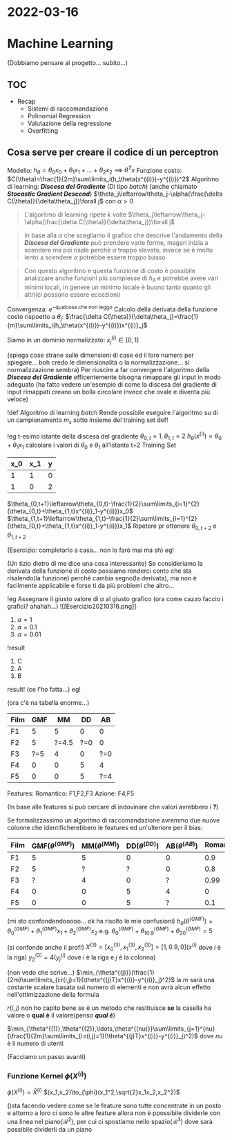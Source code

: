 # 2022-03-16
# Machine Learning
(Dobbiamo pensare al progetto... subito...)
## TOC
- Recap
  - Sistemi di raccomandazione
  - Polinomial Regression
  - Valutazione della regressione
  - Overfitting
## Cosa serve per creare il codice di un perceptron
Modello: $h_\theta=\theta_0 x_0+\theta_1 x_1+\ldots+\theta_2 x_2 \implies \theta^Tx$
Funzione costo: $C(\theta)=\frac{1}{2m}\sum\limits_i(h_\theta(x^{(i)})-y^{(i)})^2$
Algoritmo di learning: ***Discesa del Gradiente*** (Di tipo *batch*) (anche chiamato ***Stocastic Gradient Descend***)
$\theta_j\leftarrow\theta_j-\alpha(\frac{\delta C(\theta)}{\delta\theta_j})\forall j$
con $\alpha>0$

> L'algoritmo di learning ripete $k$ volte $\theta_j\leftarrow\theta_j-\alpha(\frac{\delta C(\theta)}{\delta\theta_j})\forall j$

> In base alla $\alpha$ che scegliamo il grafico che descrive l'andamento della ***Discesa del Gradiente*** può prendere varie forme, magari inizia a scendere ma poi risale perchè $\alpha$ troppo elevato, invece se è molto lento a scendere $\alpha$ potrebbe essere troppo basso

> Con questo algoritmo e questa funzione di costo è possibile analizzare anche funzioni più complesse di $h_\theta$ e potrebbe avere vari minimi locali, in genere un minimo locale è buono tanto quanto gli altri(ci possono essere eccezioni)

Convergenza: $e^{-\text{qualcosa che non leggo}}$
Calcolo della derivata della funzione costo rispoetto a $\theta_j$:
$\frac{\delta C(\theta)}{\delta\theta_j}=\frac{1}{m}\sum\limits_i(h_\theta(x^{(i)})-y^{(i)})x^{(i)}_j$

Siamo in un dominio normalizzato:
$x^{(i)}_j\in[0,1]$

(spiega cose strane sulle dimensioni di case ed il loro numero per spiegare... boh credo le dimensionalità o la normalizzazione... si normalizzazione sembra)
Per riuscire a far convergere l'algoritmo della ***Discesa del Gradiente*** efficentemente bisogna rimappare gli input in modo adeguato
(ha fatto vedere un'esempio di come la discesa del gradiente di input rimappati creano un bolla circolare invece che ovale e diventa più veloce)

!def Algoritmo di learning *batch*
Rende possibile eseguire l'algoritmo su di un campionamento $m_s$ sotto insieme del training set
def!

!eg t-esimo istante della discesa del gradiente
$\theta_{0,t} = 1,\theta_{1,t} = 2$
$h_\theta(x^{(i)})=\theta_0+\theta_1x_1$
calcolare i valori di $\theta_0$ e $\theta_1$ all'istante t+2
Training Set

| x_0 | x_1 | y |
| --- | --- | - |
| 1   | 1   | 0 |
| 1   | 0   | 2 |

$\theta_{0,t+1}\leftarrow\theta_{0,t}-\frac{1}{2}\sum\limits_{i=1}^{2}(\theta_{0,t}+\theta_{1,t}x^{(i)}_1-y^{(i)})x_0$
$\theta_{1,t+1}\leftarrow\theta_{1,t}-\frac{1}{2}\sum\limits_{i=1}^{2}(\theta_{0,t}+\theta_{1,t}x^{(i)}_1-y^{(i)})x_1$
Ripetere pr ottenere $\theta_{0,t+2}$ e $\theta_{1,t+2}$

(Esercizio: completarlo a casa... non lo farò mai ma sh)
eg!

(Un tizio dietro di me dice una cosa interessante)
Se consideriamo la derivata della funzione di costo possiamo renderci conto che sta risalendo(la funzione) perchè cambia segno(la derivata), ma non è facilmente applicabile e forse ti da più problemi che altro...

!eg
Assegnare il giusto valore di $\alpha$ al giusto grafico (ora come cazzo faccio i grafici? ahahah...)
![[Esercizio20210316.png]]

1. $\alpha=1$
2. $\alpha=0.1$
3. $\alpha=0.01$

!result

1. C
2. A
3. B

result!
(ce l'ho fatta...)
eg!

(ora c'è na tabella enorme...)

| Film | GMF | MM    | DD  | AB  |
| ---- | --- | ----- | --- | --- |
| F1   | 5   | 5     | 0   | 0   |
| F2   | 5   | ?=4.5 | ?=0 | 0   |
| F3   | ?=5 | 4     | 0   | ?=0 |
| F4   | 0   | 0     | 5   | 4   |
| F5   | 0   | 0     | 5   | ?=4 |

Features:
Romantico: F1,F2,F3
Azione: F4,F5

(In base alle features si può cercare di indovinare che valori avrebbero i ***?***)

Se formalizzassimo un algoritmo di raccomandazione avremmo due nuove colonne che identificherebbero le features ed un'ulteriore per il bias:

| Film | GMF($\theta^{(GMF)}$) | MM($\theta^{(MM)}$) | DD($\theta^{(DD)}$) | AB($\theta^{(AB)}$) | Romantico($x_1$) | Azione($x_2$) | Bias($x_0$) |
| ---- | --------------------- | ------------------- | ------------------- | ------------------- | ---------------- | ------------- | ----------- |
| F1   | 5                     | 5                   | 0                   | 0                   | 0.9              | 0             | 1           |
| F2   | 5                     | ?                   | ?                   | 0                   | 0.8              | 0.1           | 1           |
| F3   | ?                     | 4                   | 0                   | ?                   | 0.99             | 0             | 1           |
| F4   | 0                     | 0                   | 5                   | 4                   | 0                | 0.7           | 1           |
| F5   | 0                     | 0                   | 5                   | ?                   | 0.1              | 0.9           | 1           |

(mi sto confondendooooo... ok ha risolto le mie confusioni)
$h_\theta(\theta^{(GMF)}) = \theta^{(GMF)}_0+\theta^{(GMF)}_1x_1+\theta^{(GMF)}_2x_2$
e.g.
$\theta^{(GMF)}_0+\theta^{(GMF)}_10.9+\theta^{(GMF)}_20=5$

(si confonde anche il prof!)
$X^{(3)}=[x^{(3)}_0,x^{(3)}_1,x^{(3)}_2] = [1,0.9,0]$($x^{(i)}$ dove $i$ è la riga)
$y^{(3)}_2 = 4$($y^{(i)}_j$ dove $i$ è la riga e $j$ è la colonna)

(non vedo che scrive...)
$\min_{\theta^{(j)}}(\frac{1}{2m}\sum\limits_{i:r(i,j)=1}(\theta^{(j)T}x^{(i)}-y^{(i)}_j)^2)$
la $m$ sarà una costante scalare basata sul numero di elementi e non avrà alcun effetto nell'ottimizzazione della formula

$r(i,j)$ non ho capito bene se è un metodo che restituisce **se** la casella ha valore o **qual è** il valore(penso ***qual è***)

$\min_{\theta^{(1)},\theta^{(2)},\ldots,\theta^{(nu)}}\sum\limits_{j=1}^{nu}(\frac{1}{2m}\sum\limits_{i:r(i,j)=1}(\theta^{(j)T}x^{(i)}-y^{(i)}_j)^2)$
dove $nu$ è il numero di utenti

(Facciamo un passo avanti)
### Funzione Kernel $\phi(X^{(i)})$ 
$\phi(X^{(i)}) = \bar{X}^{(i)}$ 
$(x_1,x_2)\to_{\phi}(x_1^2,\sqrt{2}x_1x_2,x_2^2)$

()sta facendo vedere come se le feature sono tutte concentrate in un posto e attorno a loro ci sono le altre feature allora non è ppossibile dividerle con una linea nel piano($\mathscr{R}^2$), per cui ci spostiamo nello spazio($\mathscr{R}^3$) dove sarà possibile dividerli  da un piano